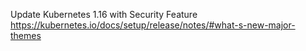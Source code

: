 Update Kubernetes 1.16 with Security Feature
https://kubernetes.io/docs/setup/release/notes/#what-s-new-major-themes

